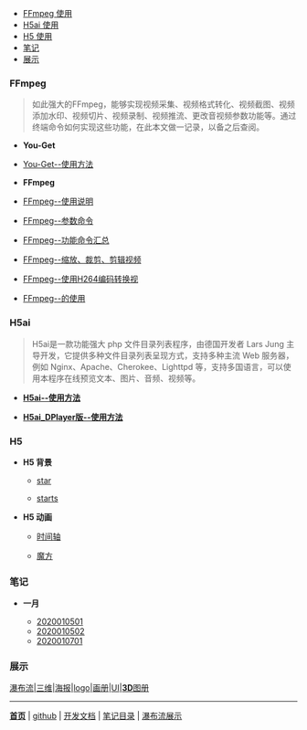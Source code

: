 
- [FFmpeg 使用](#ffmpeg)
- [H5ai 使用](#h5ai)
- [H5 使用](#h5)
- [笔记](#笔记)
- [展示](#展示)


### FFmpeg

> 如此强大的FFmpeg，能够实现视频采集、视频格式转化、视频截图、视频添加水印、视频切片、视频录制、视频推流、更改音视频参数功能等。通过终端命令如何实现这些功能，在此本文做一记录，以备之后查阅。

 - **You-Get**

  - [You-Get--使用方法](文章/You-Get使用方法.markdown)


 - **FFmpeg**
  - [FFmpeg--使用说明](文章/FFmpeg使用说明.markdown)

  - [FFmpeg--参数命令](文章/FFmpeg参数命令.markdown)

  - [FFmpeg--功能命令汇总](文章/FFmpeg功能命令汇总.markdown)

  - [FFmpeg--缩放、裁剪、剪辑视频](文章/ffmpeg缩放、裁剪、剪辑视频.markdown)

  - [FFmpeg--使用H264编码转换视](文章/FFmpeg使用H264编码转换视.markdown)

  - [FFmpeg--的使用](文章/FFmpeg的使用.markdown)

### H5ai

> H5ai是一款功能强大 php 文件目录列表程序，由德国开发者 Lars Jung 主导开发，它提供多种文件目录列表呈现方式，支持多种主流 Web 服务器，例如 Nginx、Apache、Cherokee、Lighttpd 等，支持多国语言，可以使用本程序在线预览文本、图片、音频、视频等。


  - [**H5ai--使用方法**](文章/H5ai.markdown)

  - [**H5ai_DPlayer版--使用方法**](文章/h5ai-DPlayer版.markdown)



### H5

 - **H5 背景**

    - [star](文章/代码/star.htm)                  

    - [starts](文章/代码/starts.html)             


 - **H5 动画**

    - [时间轴](https://www.html5tricks.com/demo/jquery-event-timeline/index.html)

    - [魔方](https://www.html5tricks.com/demo/html5-css3-3d-rubik-cube/index.html)


### 笔记

 - **一月**

    - [2020010501](文章/2020010501.markdown)
    - [2020010502](文章/2020010502.markdown)
    - [2020010701](文章/20200107.markdown)

### 展示

[瀑布流](瀑布流.md)|[三维](文章/平衡车-动动三维.markdown)|[海报](文章/产品海报[11p].markdown)|[logo](文章/金融logo[20P].markdown)|[画册](文章/植保无人机画册[24P].markdown)|[UI](文章/UI.markdown)|[**3D**图册](文章/3D旋转.markdown)


------
[**首页**](https://wk6111.github.io/6111/)  |  [github](https://github.com/wk6111)  |  [开发文档](https://guides.github.com/features/mastering-markdown/)  |  [笔记目录](笔记目录.markdown)  |  [瀑布流展示](瀑布流.md)
